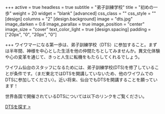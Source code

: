 +++
active = true
headless = true
subtitle = "弟子訓練学校"
title = "初めの一歩"
weight = 20
widget = "blank"
[advanced]
css_class = ""
css_style = ""
[design]
columns = "2"
[design.background]
image = "dts.jpg"
image_darken = 0.6
image_parallax = true
image_position = "center"
image_size = "cover"
text_color_light = true
[design.spacing]
padding = ["20px", "0", "20px", "0"]

+++
ワイワマーになる第一歩は、弟子訓練学校（DTS）に参加すること。まずは半年間、神様を中心とした生活を他の仲間たちとしてみませんか。異文化体験や心の変革を通じて、きっと人生に転機をもたらしてくれるでしょう。

ワイワム仙台のスタッフになるためには、弟子訓練学校(DTS)を修了していることが条件です。（まだ東北ではDTSを開講していないため、他のワイワムでのDTSに参加してください）。近い将来、仙台でもDTSを開講することを願っています！

世界各国で開催されているDTSについては以下のリンクをご覧ください。

[DTSを探す >](https://www.ywam.org/dts/ "DTSを探す")